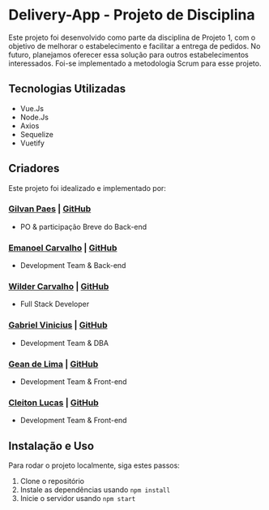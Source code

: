 # Delivery-App - Projeto de Disciplina

Este projeto foi desenvolvido como parte da disciplina de Projeto 1, com o objetivo de melhorar o estabelecimento e facilitar a entrega de pedidos. No futuro, planejamos oferecer essa solução para outros estabelecimentos interessados. Foi-se implementado a metodologia Scrum para esse projeto.

## Tecnologias Utilizadas

- Vue.Js
- Node.Js
- Axios
- Sequelize
- Vuetify

## Criadores

Este projeto foi idealizado e implementado por:

### [Gilvan Paes](https://www.linkedin.com/in/gilvan-p-920631141/) | [GitHub](https://github.com/Gvjunior)
- PO & participação Breve do Back-end

### [Emanoel Carvalho](https://www.linkedin.com/in/emanoelCarvalho/) | [GitHub](https://github.com/emanoelCarvalho/)
- Development Team & Back-end

### [Wilder Carvalho](https://www.linkedin.com/in/wilder-carvalho/) | [GitHub](http://github.com/wcarvalho98/)
- Full Stack Developer

### [Gabriel Vinicius]([https://www.linkedin.com/in/gabriel-vinicius-4b7b96254]) | [GitHub](https://github.com/Gabxxxx)
- Development Team & DBA

### [Gean de Lima](link_para_o_linkedin) | [GitHub](https://github.com/Foccuns169)
- Development Team & Front-end

### [Cleiton Lucas](link_para_o_linkedin) | [GitHub](https://github.com/CleitonLucas)
- Development Team & Front-end

## Instalação e Uso

Para rodar o projeto localmente, siga estes passos:

1. Clone o repositório
2. Instale as dependências usando `npm install`
3. Inicie o servidor usando `npm start`
